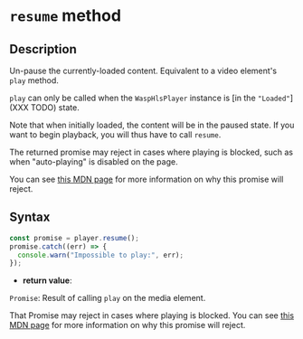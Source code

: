 # `resume` method

## Description

Un-pause the currently-loaded content.
Equivalent to a video element's `play` method.

`play` can only be called when the `WaspHlsPlayer` instance is [in the
`"Loaded"`](XXX TODO) state.

Note that when initially loaded, the content will be in the paused state. If
you want to begin playback, you will thus have to call `resume`.

The returned promise may reject in cases where playing is blocked, such as when
"auto-playing" is disabled on the page.

You can see [this MDN
page](https://developer.mozilla.org/en-US/docs/Web/Media/Autoplay_guide) for
more information on why this promise will reject.

## Syntax

```js
const promise = player.resume();
promise.catch((err) => {
  console.warn("Impossible to play:", err);
});
```

- **return value**:

`Promise`: Result of calling `play` on the media element.

That Promise may reject in cases where playing is blocked. You can see [this
MDN page](https://developer.mozilla.org/en-US/docs/Web/Media/Autoplay_guide) for
more information on why this promise will reject.
